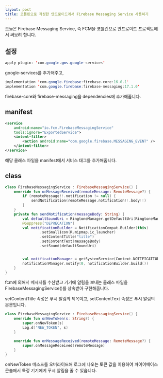 ```yaml
---
layout: post
title: 코틀린으로 작성한 안드로이드에서 Firebase Messaging Service 사용하기
---
```


오늘은 Firebase Messaging Service, 즉 FCM을 코틀린으로 안드로이드 프로젝트에서 써보려 합니다.

## 설정

```java
apply plugin: 'com.google.gms.google-services'
```

google-services를 추가해주고,

```java
implementation 'com.google.firebase:firebase-core:16.0.1'
implementation 'com.google.firebase:firebase-messaging:17.1.0'
```

firebase-core와 firebase-messaging을 dependencies에 추가해줍니다.

## manifest

```xml
<service
    android:name="io.fcm.FirebaseMessagingService"
    tools:ignore="ExportedService">
    <intent-filter>
        <action android:name="com.google.firebase.MESSAGING_EVENT" />
    </intent-filter>
</service>
```

해당 클래스 파일을 manifest에서 서비스 태그를 추가해줍니다.

## class
 
```kotlin
class FirebaseMessagingService : FirebaseMessagingService() {
    override fun onMessageReceived(remoteMessage: RemoteMessage?) {
        if (remoteMessage!!.notification != null) {
            sendNotification(remoteMessage.notification!!.body!!)
        }
    }
    private fun sendNotification(messageBody: String) {
        val defaultSoundUri = RingtoneManager.getDefaultUri(RingtoneManager.TYPE_NOTIFICATION)
        @Suppress("DEPRECATION")
        val notificationBuilder = NotificationCompat.Builder(this)
                .setSmallIcon(R.mipmap.ic_launcher)
                .setContentTitle("title")
                .setContentText(messageBody)
                .setSound(defaultSoundUri)


        val notificationManager = getSystemService(Context.NOTIFICATION_SERVICE) as NotificationManager
        notificationManager.notify(0, notificationBuilder.build())
    }
}
```

fcm에 의해서 메시지를 수신받고 기기에 알림을 보내는 클래스 파일을 FirebaseMessagingService()를 상속받아 구현해줍니다.

setContentTitle 속성은 푸시 알림의 제목이고, setContentText 속성은 푸시 알림의 본문입니다.

```kotlin
class FirebaseMessagingService : FirebaseMessagingService() {
    override fun onNewToken(s: String?) {
        super.onNewToken(s)
        Log.d("NEW_TOKEN", s)
    }

    override fun onMessageReceived(remoteMessage: RemoteMessage?) {
        super.onMessageReceived(remoteMessage)
    }
}
```

onNewToken 메소드를 오버라이드해 로그에 나오는 토큰 값을 이용하여 파이어베이스 콘솔에서 특정 기기에게 푸시 알림을 줄 수 있습니다.